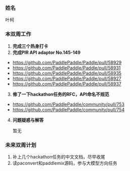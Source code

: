### 姓名

叶柯

### 本双周工作

1. **完成三个热身打卡**
2. **完成PIR API adaptor No.145-149**
+ https://github.com/PaddlePaddle/Paddle/pull/58929
+ https://github.com/PaddlePaddle/Paddle/pull/58931
+ https://github.com/PaddlePaddle/Paddle/pull/58935
+ https://github.com/PaddlePaddle/Paddle/pull/58927
+ https://github.com/PaddlePaddle/Paddle/pull/58937
3. **修了一下hackathon任务的RFC，API命名不规范**
+ https://github.com/PaddlePaddle/community/pull/753
+ https://github.com/PaddlePaddle/community/pull/754

4. **问题疑惑与解答**

   暂无

### 未来双周计划

1. 补上几个hackathon任务的中文文档，尽早收尾
2. 读paconvert和paddlemix源码，参与大模型方向任务
